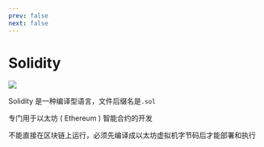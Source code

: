 ```yaml
---
prev: false
next: false
---
```


# Solidity

![](/static/skill-images/web3--solidity.png)

Solidity 是一种编译型语言，文件后缀名是`.sol`

专门用于以太坊 ( Ethereum ) 智能合约的开发

不能直接在区块链上运行，必须先编译成以太坊虚拟机字节码后才能部署和执行
